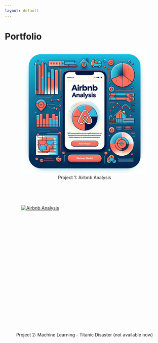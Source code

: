 ```yaml
---
layout: default
---
```


# Portfolio
<a href="https://cwnstae.github.io/airbnb-analysis/">
  <img alt="Airbnb Analysis" width="400" height="400" src="https://raw.githubusercontent.com/cwnstae/cwnstae.github.io/main/assets/Airbnb-cover.jpg" style="display: block; margin: 0 auto;" />
</a>
<div style="text-align: center;">Project 1: Airbnb Analysis</div>

<br><br><br>

<a href="">
  <img alt="Airbnb Analysis" width="400" height="400" src="https://github.com/cwnstae/data-analytic-portfolio/assets/24621204/a8a5e1b4-2f90-426c-a092-6d29e416b1fd" style="display: block; margin: 0 auto;" />
</a>
<div style="text-align: center;">Project 2: Machine Learning - Titanic Disaster (not available now)</div>



